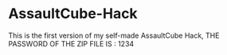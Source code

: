 # AssaultCube-Hack
This is the first version of my self-made AssaultCube Hack, THE PASSWORD OF THE ZIP FILE IS : 1234
